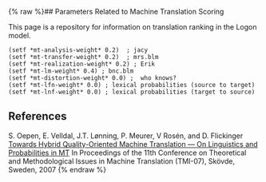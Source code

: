 {% raw %}## Parameters Related to Machine Translation Scoring

This page is a repository for information on translation ranking in the
Logon model.

    (setf *mt-analysis-weight* 0.2)  ; jacy
    (setf *mt-transfer-weight* 0.2)  ; mrs.blm
    (setf *mt-realization-weight* 0.2) ; Erik
    (setf *mt-lm-weight* 0.4) ; bnc.blm
    (setf *mt-distortion-weight* 0.0) ;  who knows?
    (setf *mt-lfn-weight* 0.0) ; lexical probabilities (source to target)
    (setf *mt-lnf-weight* 0.0) ; lexical probabilities (target to source)

## References

S. Oepen, E. Velldal, J.T. Lønning, P. Meurer, V Rosén, and D.
Flickinger [Towards Hybrid Quality-Oriented Machine Translation — On
Linguistics and Probabilities in
MT](http://www.velldal.net/erik/pubs/OepVelLon07.pdf) In Proceedings of
the 11th Conference on Theoretical and Methodological Issues in Machine
Translation (TMI-07), Skövde, Sweden, 2007
<update date omitted for speed>{% endraw %}